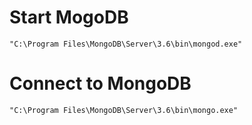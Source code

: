 # Start MogoDB

```
"C:\Program Files\MongoDB\Server\3.6\bin\mongod.exe"

```

# Connect to MongoDB

```
"C:\Program Files\MongoDB\Server\3.6\bin\mongo.exe"

```
